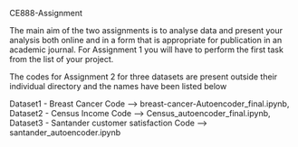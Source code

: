 CE888-Assignment

The main aim of the two assignments is to analyse data and present your analysis both online and in a form that is appropriate for publication in an academic journal. For Assignment 1 you will have to perform the first task from the list of your project.

The codes for Assignment 2 for three datasets are present outside their individual directory and the names have been listed below

Dataset1 - Breast Cancer Code -->  breast-cancer-Autoencoder_final.ipynb, 
Dataset2 - Census Income Code -->  Census_autoencoder_final.ipynb, 
Dataset3 - Santander customer satisfaction Code -->  santander_autoencoder.ipynb


